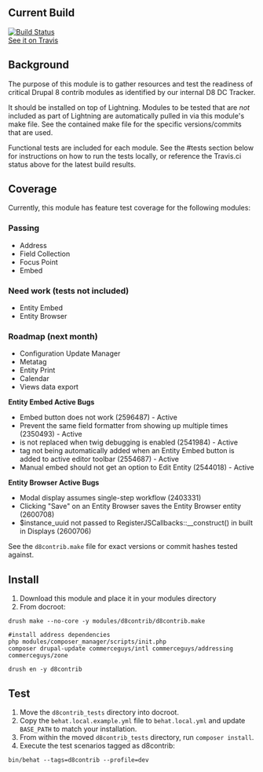 ## Current Build
[![Build Status](https://travis-ci.org/balsama/d8contrib.svg?branch=8.x-1.x)](https://travis-ci.org/balsama/d8contrib)  
[See it on Travis](https://travis-ci.org/balsama/d8contrib)

## Background
The purpose of this module is to gather resources and test the readiness of
critical Drupal 8 contrib modules as identified by our internal D8 DC Tracker.

It should be installed on top of Lightning. Modules to be tested that are *not*
included as part of Lightning are automatically pulled in via this module's make
file. See the contained make file for the specific versions/commits that are
used.

Functional tests are included for each module. See the #tests section below for
instructions on how to run the tests locally, or reference the Travis.ci status
above for the latest build results.

## Coverage
Currently, this module has feature test coverage for the following modules:

### Passing
* Address
* Field Collection
* Focus Point
* Embed

### Need work (tests not included)
* Entity Embed
* Entity Browser

### Roadmap (next month)
* Configuration Update Manager
* Metatag
* Entity Print
* Calendar
* Views data export

**Entity Embed Active Bugs**  
* Embed button does not work (2596487) - Active
* Prevent the same field formatter from showing up multiple times (2350493) - Active
* <drupal-entity>is not replaced when twig debugging is enabled (2541984) - Active
* <drupal-entity> tag not being automatically added when an Entity Embed button is added to active editor toolbar (2554687) - Active
* Manual embed should not get an option to Edit Entity (2544018) - Active

**Entity Browser Active Bugs**  
* Modal display assumes single-step workflow (2403331)
* Clicking "Save" on an Entity Browser saves the Entity Browser entity (2600708)
* $instance_uuid not passed to RegisterJSCallbacks::__construct() in built in Displays (2600706)

See the `d8contrib.make` file for exact versions or commit hashes tested against.

## Install

1. Download this module and place it in your modules directory
2. From docroot:

```
drush make --no-core -y modules/d8contrib/d8contrib.make

#install address dependencies
php modules/composer_manager/scripts/init.php
composer drupal-update commerceguys/intl commerceguys/addressing commerceguys/zone

drush en -y d8contrib
```
## Test
1. Move the `d8contrib_tests` directory into docroot.
2. Copy the `behat.local.example.yml` file to `behat.local.yml` and update
   `BASE_PATH` to match your installation.
3. From within the moved `d8contrib_tests` directory, run `composer install`.
4. Execute the test scenarios tagged as d8contrib:

```
bin/behat --tags=d8contrib --profile=dev
```

